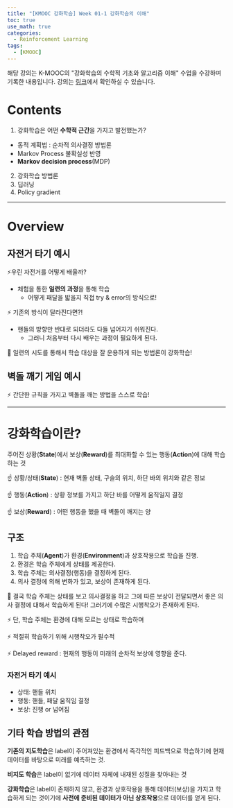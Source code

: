 ```yaml
---
title: "[KMOOC 강화학습] Week 01-1 강화학습의 이해"
toc: true
use_math: true
categories:
  - Reinforcement Learning
tags:
  - [KMOOC]
---
```


해당 강의는 K-MOOC의 "강화학습의 수학적 기초와 알고리즘 이해" 수업을 수강하며 기록한 내용입니다. 강의는 [링크](http://www.kmooc.kr/courses/course-v1:KoreaUnivK+ku_ai_002+2020_A44/course/)에서 확인하실 수 있습니다.


# Contents

1. 강화학습은 어떤 **수학적 근간**을 가지고 발전했는가?
  - 동적 계획법 : 순차적 의사결정 방법론
  - Markov Process 불확실성 반영
  - **Markov decision process**(MDP)
2. 강화학습 방법론
3. 딥러닝
4. Policy gradient

***

# Overview

## 자전거 타기 예시

⚡우린 자전거를 어떻게 배울까?

- 체험을 통한 **일련의 과정**을 통해 학습
  - 어떻게 패달을 밟을지 직접 try & error의 방식으로!

⚡ 기존의 방식이 달라진다면?!

- 핸들의 방향만 반대로 되더라도 다들 넘어지기 쉬워진다.
  - 그러니 처음부터 다시 배우는 과정이 필요하게 된다.

🌟 일련의 시도를 통해서 학습 대상을 잘 운용하게 되는 방법론이 강화학습!


## 벽돌 깨기 게임 예시

⚡ 간단한 규칙을 가지고 벽돌을 깨는 방법을 스스로 학습!

***

# 강화학습이란?

주어진 상황(**State**)에서 보상(**Reward**)를 최대화할 수 있는 행동(**Action**)에 대해 학습하는 것

☝ 상황/상태(**State**) : 현재 벽돌 상태, 구슬의 위치, 하단 바의 위치와 같은 정보

☝ 행동(**Action**) : 상황 정보를 가지고 하단 바를 어떻게 움직일지 결정

☝ 보상(**Reward**) : 어떤 행동을 했을 때 벽돌이 깨지는 양

## 구조

1. 학습 주체(**Agent**)가 환경(**Environment**)과 상호작용으로 학습을 진행.
2. 환경은 학습 주체에게 상태를 제공한다.
3. 학습 주체는 의사결정(행동)을 결정하게 된다.
4. 의사 결정에 의해 변화가 있고, 보상이 존재하게 된다.

🌟 결국 학습 주체는 상태를 보고 의사결정을 하고 그에 따른 보상이 전달되면서 좋은 의사 결정에 대해서 학습하게 된다! 그러기에 수많은 시행착오가 존재하게 된다.

⚡ 단, 학습 주체는 환경에 대해 모르는 상태로 학습하며

⚡ 적절히 학습하기 위해 시행착오가 필수적

⚡ Delayed reward : 현재의 행동이 미래의 순차적 보상에 영향을 준다.

### 자전거 타기 예시

- 상태: 핸들 위치
- 행동: 핸들, 패달 움직임 결정
- 보상: 진행 or 넘어짐

## 기타 학습 방법의 관점

**기존의 지도학습**은 label이 주어져있는 환경에서 즉각적인 피드백으로 학습하기에 현재 데이터를 바탕으로 미래를 예측하는 것.

**비지도 학습**은 label이 없기에 데이터 자체에 내재된 성질을 찾아내는 것

**강화학습**은 label이 존재하지 않고, 환경과 상호작용을 통해 데이터(보상)을 가지고 학습하게 되는 것이기에 **사전에 준비된 데이터가 아닌 상호작용**으로 데이터를 얻게 된다.




